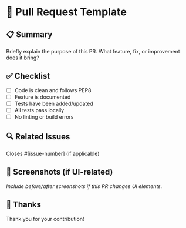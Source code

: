 # 🚀 Pull Request Template

## 📋 Summary

Briefly explain the purpose of this PR. What feature, fix, or improvement does it bring?

## ✅ Checklist

- [ ] Code is clean and follows PEP8
- [ ] Feature is documented
- [ ] Tests have been added/updated
- [ ] All tests pass locally
- [ ] No linting or build errors

## 🔍 Related Issues

Closes #[issue-number] (if applicable)

## 📸 Screenshots (if UI-related)

_Include before/after screenshots if this PR changes UI elements._

## 🙏 Thanks

Thank you for your contribution!
